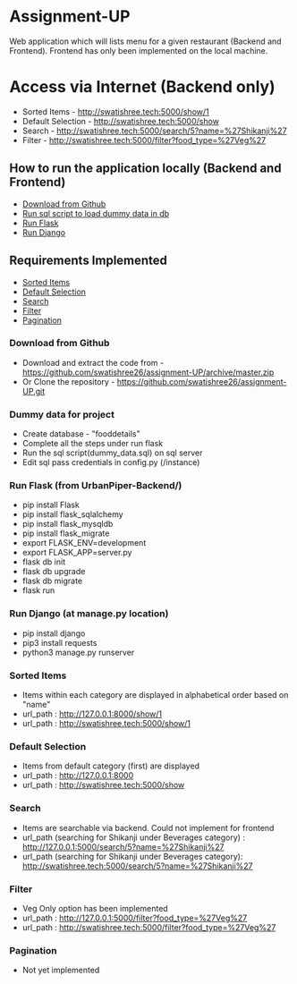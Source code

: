 # Assignment-UP
Web application which will lists menu for a given restaurant (Backend and Frontend). Frontend has only been implemented on the local machine.

# Access via Internet (Backend only)
* Sorted Items - http://swatishree.tech:5000/show/1
* Default Selection - http://swatishree.tech:5000/show
* Search - http://swatishree.tech:5000/search/5?name=%27Shikanji%27
* Filter - http://swatishree.tech:5000/filter?food_type=%27Veg%27


## How to run the application locally (Backend and Frontend)
* [Download from Github](#download)
* [Run sql script to load dummy data in db](#sqldata)
* [Run Flask](#flask)
* [Run Django](#django)


## Requirements Implemented
* [Sorted Items](#sorted)
* [Default Selection](#default)
* [Search](#search)
* [Filter](#filter)
* [Pagination](#pagination)


### Download from Github
* Download and extract the code from - https://github.com/swatishree26/assignment-UP/archive/master.zip
* Or Clone the repository - https://github.com/swatishree26/assignment-UP.git


### Dummy data for project
* Create database - "fooddetails"
* Complete all the steps under run flask
* Run the sql script(dummy_data.sql) on sql server
* Edit sql pass credentials in config.py (/instance)


### Run Flask (from UrbanPiper-Backend/)
* pip install Flask
* pip install flask_sqlalchemy
* pip install flask_mysqldb
* pip install flask_migrate
* export FLASK_ENV=development
* export FLASK_APP=server.py
* flask db init
* flask db upgrade
* flask db migrate
* flask run


### Run Django (at manage.py location)
* pip install django
* pip3 install requests
* python3 manage.py runserver


### Sorted Items
* Items within each category are displayed in alphabetical order based on "name"
* url_path : http://127.0.0.1:8000/show/1
* url_path : http://swatishree.tech:5000/show/1


### Default Selection
* Items from default category (first) are displayed
* url_path : http://127.0.0.1:8000
* url_path : http://swatishree.tech:5000/show


### Search
* Items are searchable via backend. Could not implement for frontend
* url_path (searching for Shikanji under Beverages category) : http://127.0.0.1:5000/search/5?name=%27Shikanji%27
* url_path (searching for Shikanji under Beverages category): http://swatishree.tech:5000/search/5?name=%27Shikanji%27


### Filter
* Veg Only option has been implemented
* url_path : http://127.0.0.1:5000/filter?food_type=%27Veg%27
* url_path : http://swatishree.tech:5000/filter?food_type=%27Veg%27


### Pagination
* Not yet implemented

